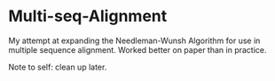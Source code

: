 # Multi-seq-Alignment
My attempt at expanding the Needleman-Wunsh Algorithm for use in multiple sequence alignment. Worked better on paper than in practice.

Note to self: clean up later.
